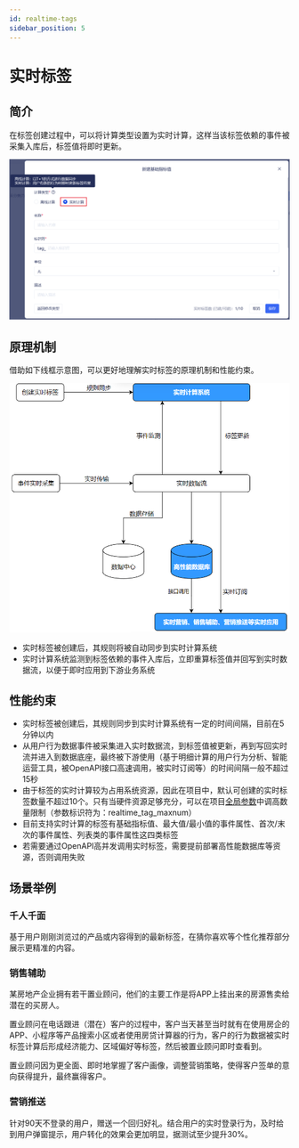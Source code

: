 ```yaml
---
id: realtime-tags
sidebar_position: 5
---
```


# 实时标签

## 简介[](#jian-jie)


在标签创建过程中，可以将计算类型设置为实时计算，这样当该标签依赖的事件被采集入库后，标签值将即时更新。

![picture 1](/img/94ec6e5697036ccd4289734885ab0c7366b5d8c21ab5305f6f609b3318b2be2e_pic_1683731705750_2023-05-10.png)  

## 原理机制[](#yueshu)

借助如下线框示意图，可以更好地理解实时标签的原理机制和性能约束。

![picture 5](/img/6ab2be6f00628c4aceadef4736856a67542446a0b7289a6951cac29fb474c85b_pic_1685368042070_2023-05-29.png)  



- 实时标签被创建后，其规则将被自动同步到实时计算系统
- 实时计算系统监测到标签依赖的事件入库后，立即重算标签值并回写到实时数据流，以便于即时应用到下游业务系统

## 性能约束[](#changjing)
- 实时标签被创建后，其规则同步到实时计算系统有一定的时间间隔，目前在5分钟以内
- 从用户行为数据事件被采集进入实时数据流，到标签值被更新，再到写回实时流并进入到数据底座，最终被下游使用（基于明细计算的用户行为分析、智能运营工具，被OpenAPI接口高速调用，被实时订阅等）的时间间隔一般不超过15秒
- 由于标签的实时计算较为占用系统资源，因此在项目中，默认可创建的实时标签数量不超过10个。只有当硬件资源足够充分，可以在项目[全局参数](../../data-center/event-management/global_setting)中调高数量限制（参数标识符为：realtime_tag_maxnum）
- 目前支持实时计算的标签有基础指标值、最大值/最小值的事件属性、首次/末次的事件属性、列表类的事件属性这四类标签
- 若需要通过OpenAPI高并发调用实时标签，需要提前部署高性能数据库等资源，否则调用失败


## 场景举例[](#changjing)

### 千人千面
基于用户刚刚浏览过的产品或内容得到的最新标签，在猜你喜欢等个性化推荐部分展示更精准的内容。

### 销售辅助
某房地产企业拥有若干置业顾问，他们的主要工作是将APP上挂出来的房源售卖给潜在的买房人。

置业顾问在电话跟进（潜在）客户的过程中，客户当天甚至当时就有在使用房企的APP、小程序等产品搜索小区或者使用房贷计算器的行为，客户的行为数据被实时标签计算后形成经济能力、区域偏好等标签，然后被置业顾问即时查看到。

置业顾问因为更全面、即时地掌握了客户画像，调整营销策略，使得客户签单的意向获得提升，最终赢得客户。

### 营销推送
针对90天不登录的用户，赠送一个回归好礼。结合用户的实时登录行为，及时给到用户弹窗提示，用户转化的效果会更加明显，据测试至少提升30%。

